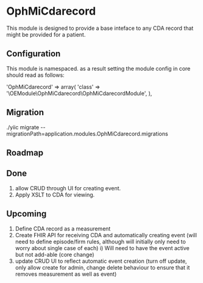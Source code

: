 OphMiCdarecord
==============

This module is designed to provide a base inteface to any CDA record that might be provided for a patient. 

Configuration
-------------

This module is namespaced. as a result setting the module config in core should read as follows:

'OphMiCdarecord' => array(
	'class' => '\OEModule\OphMiCdarecord\OphMiCdarecordModule',
),

Migration
---------

./yiic migrate --migrationPath=application.modules.OphMiCdarecord.migrations

Roadmap
-------

Done
----

1. allow CRUD through UI for creating event. 
1. Apply XSLT to CDA for viewing.

Upcoming
--------
1. Define CDA record as a measurement
1. Create FHIR API for receiving CDA and automatically creating event (will need to define episode/firm rules, although will initially only need to worry about single case of each)
	i) Will need to have the event active but not add-able (core change)
1. update CRUD UI to reflect automatic event creation (turn off update, only allow create for admin, change delete behaviour to ensure that it removes measurement as well as event)
